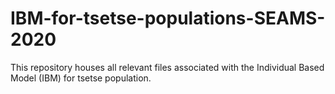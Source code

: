 # IBM-for-tsetse-populations-SEAMS-2020
This repository houses all  relevant files associated with the Individual Based Model (IBM) for tsetse population. 
